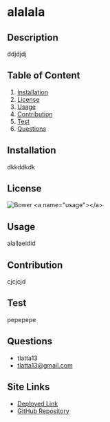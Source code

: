 
# alalala
## Description
ddjdjdj
## Table of Content
1. [Installation](#installation)
2. [License](#license)
3. [Usage](#usage)
4. [Contribution](#contribution)
5. [Test](#test)
6. [Questions](#questions)
<a name="installation"></a>
## Installation
dkkddkdk
<a name="license"></a>
## License
![Bower](https://img.shields.io/badge/License-$(data.license))
<a name="usage"></a>
## Usage
alallaeidid
<a name="contribution"></a>
## Contribution
cjcjcjd
<a name="test"></a>
## Test
pepepepe
<a name="questions"></a>
## Questions
* tlatta13
* tlatta13@gmail.com
## Site Links
* [Deployed Link](#)
* [GitHub Repository](#)
